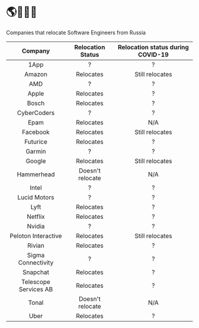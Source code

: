 # 🌎🚜🇷🇺
Companies that relocate Software Engineers from Russia

|        Company        | Relocation Status | Relocation status during COVID-19 |
|:---------------------:|:-----------------:|:---------------------------------:|
|         1App          |         ?         |                 ?                 |
|        Amazon         |     Relocates     |          Still relocates          |
|          AMD          |         ?         |                 ?                 |
|         Apple         |     Relocates     |                 ?                 |
|         Bosch         |     Relocates     |                 ?                 |
|      CyberCoders      |         ?         |                 ?                 |
|         Epam          |     Relocates     |                N/A                |
|       Facebook        |     Relocates     |          Still relocates          |
|       Futurice        |     Relocates     |                 ?                 |
|        Garmin         |         ?         |                 ?                 |
|        Google         |     Relocates     |          Still relocates          |
|      Hammerhead       | Doesn't relocate  |                N/A                |
|         Intel         |         ?         |                 ?                 |
|     Lucid Motors      |         ?         |                 ?                 |
|         Lyft          |     Relocates     |                 ?                 |
|        Netflix        |     Relocates     |                 ?                 |
|        Nvidia         |         ?         |                 ?                 |
|  Peloton Interactive  |     Relocates     |          Still relocates          |
|        Rivian         |     Relocates     |                 ?                 |
|  Sigma Connectivity   |         ?         |                 ?                 |
|       Snapchat        |     Relocates     |                 ?                 |
| Telescope Services AB |     Relocates     |                 ?                 |
|         Tonal         | Doesn't relocate  |                N/A                |
|         Uber          |     Relocates     |                 ?                 |
